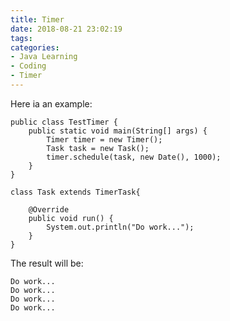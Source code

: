 ```yaml
---
title: Timer
date: 2018-08-21 23:02:19
tags:
categories:
- Java Learning
- Coding
- Timer
---
```


Here ia an example:

	public class TestTimer {
	    public static void main(String[] args) {
	        Timer timer = new Timer();
	        Task task = new Task();
	        timer.schedule(task, new Date(), 1000);
	    }
	}
	
	class Task extends TimerTask{
	
	    @Override
	    public void run() {
	        System.out.println("Do work...");
	    }
	}

The result will be:

	Do work...
	Do work...
	Do work...
	Do work...